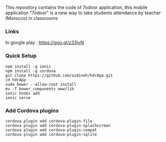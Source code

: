 This repository contains the code of 7odoor application, this mobile application "7odoor" is a new way to take students attendance by teacher (Morocco) in classrooms


### Links

In google play : https://goo.gl/z33iyN

### Quick Setup

    npm install -g ionic
    npm install -g cordova
    git clone https://github.com/azdineh/hdrApp.git
    cd hdrApp
    sudo bower --allow-root install
    mv -T bower_components www/lib
    ionic hooks add
    ionic serve
    
### Add Cordova plugins
    cordova plugin add cordova-plugin-file
    cordova plugin add cordova-plugin-splashscreen 
    cordova plugin add cordova-plugin-compat
    cordova plugin add cordova-plugin-sqlite
    
